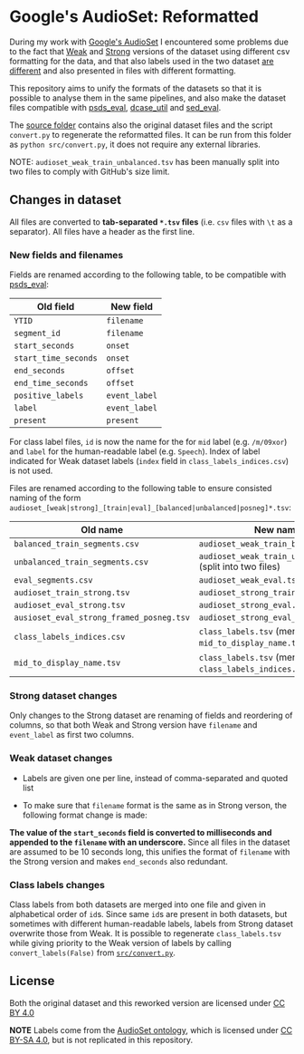 # Google's AudioSet: Reformatted

During my work with [Google's AudioSet](https://research.google.com/audioset/index.html)
I encountered some problems due to the
fact that [Weak](https://research.google.com/audioset/download.html) and
[Strong](https://research.google.com/audioset/download_strong.html) versions
of the dataset using different csv formatting for the data, and that also
labels used in the two dataset [are different](https://github.com/audioset/ontology/issues/9)
and also presented in files with different formatting.

This repository aims to unify the formats of the datasets so that it is possible
to analyse them in the same pipelines, and also make the dataset files compatible
with [psds_eval](https://github.com/audioanalytic/psds_eval), [dcase_util](https://github.com/DCASE-REPO/dcase_util)
and [sed_eval](https://github.com/TUT-ARG/sed_eval).

The [source folder](src) contains also the original dataset files and the script
`convert.py` to regenerate the reformatted files. It can be run from this folder
as ```python src/convert.py```, it does not require any external libraries.

NOTE: `audioset_weak_train_unbalanced.tsv` has been manually split into two
files to comply with GitHub's size limit. 

## Changes in dataset

All files are converted to **tab-separated `*.tsv` files** (i.e. `csv` files with `\t`
as a separator). All files have a header as the first line.

### New fields and filenames

Fields are renamed according to the following table, to be compatible with [psds_eval](https://github.com/audioanalytic/psds_eval):

|**Old field**|**New field**|
|-------------|-------------|
|`YTID`|`filename`|
|`segment_id`|`filename`|
|`start_seconds`|`onset`|
|`start_time_seconds`|`onset`|
|`end_seconds`|`offset`|
|`end_time_seconds`|`offset`|
|`positive_labels`|`event_label`|
|`label`|`event_label`|
|`present`|`present`|

For class label files, `id` is now the name for the for `mid` label (e.g. `/m/09xor`)
and `label` for the human-readable label (e.g. `Speech`). Index of label indicated
for Weak dataset labels (`index` field in `class_labels_indices.csv`) is not used.

Files are renamed according to the following table to ensure consisted naming
of the form `audioset_[weak|strong]_[train|eval]_[balanced|unbalanced|posneg]*.tsv`:

|**Old name**|**New name**|
|------------|------------|
|`balanced_train_segments.csv`|`audioset_weak_train_balanced.tsv`|
|`unbalanced_train_segments.csv`|`audioset_weak_train_unbalanced.tsv` (split into two files)|
|`eval_segments.csv`|`audioset_weak_eval.tsv`|
|`audioset_train_strong.tsv`|`audioset_strong_train.tsv`|
|`audioset_eval_strong.tsv`|`audioset_strong_eval.tsv`|
|`ausioset_eval_strong_framed_posneg.tsv`|`audioset_strong_eval_posneg.tsv`|
|`class_labels_indices.csv`|`class_labels.tsv` (merged with `mid_to_display_name.tsv`)|
|`mid_to_display_name.tsv`|`class_labels.tsv` (merged with `class_labels_indices.csv`)|

### Strong dataset changes

Only changes to the Strong dataset are renaming of fields and reordering of columns,
so that both Weak and Strong version have `filename` and `event_label` as first 
two columns.

### Weak dataset changes

- Labels are given one per line, instead of comma-separated and quoted list

- To make sure that `filename` format is the same as in Strong verson, the following
format change is made:

**The value of the `start_seconds` field is converted to milliseconds and appended
to the `filename` with an underscore.** Since all files in the dataset are assumed to be
10 seconds long, this unifies the format of `filename` with the Strong version and
makes `end_seconds` also redundant.

### Class labels changes

Class labels from both datasets are merged into one file and given in alphabetical
order of `id`s. Since same `id`s are present in both datasets, but sometimes with
different human-readable labels, labels from Strong dataset overwrite those from Weak.
It is possible to regenerate `class_labels.tsv` while giving priority to the Weak
version of labels by calling `convert_labels(False)` from [`src/convert.py`](src/convert.py).

## License

Both the original dataset and this reworked version are licensed under [CC BY 4.0](https://creativecommons.org/licenses/by/4.0/)

**NOTE** Labels come from the [AudioSet ontology](https://research.google.com/audioset/ontology/index.html), which 
is licensed under [CC BY-SA 4.0](https://creativecommons.org/licenses/by-sa/4.0/),
but is not replicated in this repository.
